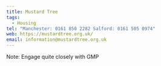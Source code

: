 ```yaml
---
title: Mustard Tree
tags:
  - Housing
tel: "Manchester: 0161 850 2282 Salford: 0161 505 0974"
web: https://mustardtree.org.uk/
email: information@mustardtree.org.uk
---
```

Note: Engage quite closely with GMP